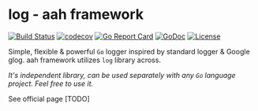 # log - aah framework
[![Build Status](https://travis-ci.org/go-aah/log.svg?branch=master)](https://travis-ci.org/go-aah/log) [![codecov](https://codecov.io/gh/go-aah/log/branch/master/graph/badge.svg)](https://codecov.io/gh/go-aah/log/branch/master) [![Go Report Card](https://goreportcard.com/badge/github.com/go-aah/log)](https://goreportcard.com/report/github.com/go-aah/log) [![GoDoc](https://godoc.org/github.com/go-aah/log?status.svg)](https://godoc.org/github.com/go-aah/log)  [![License](https://img.shields.io/badge/license-MIT-blue.svg)](LICENSE)

Simple, flexible & powerful `Go` logger inspired by standard logger & Google glog. aah framework utilizes `log` library across.

*It's independent library, can be used separately with any `Go` language project. Feel free to use it.*

See official page [TODO]
